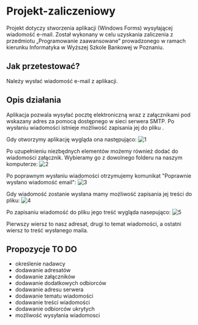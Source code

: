 # Projekt-zaliczeniowy
Projekt dotyczy stworzenia aplikacji (Windows Forms) wysyłającej wiadomość e-mail. Został wykonany w celu uzyskania zaliczenia z przedmiotu „Programowanie zaawansowane” prowadzonego w ramach kierunku Informatyka w Wyższej Szkole Bankowej w Poznaniu.
## Jak przetestować?
Należy wysłać wiadomość e-mail z aplikacji.  

## Opis działania
Aplikacja pozwala wysyłać pocztę elektroniczną wraz z załącznikami pod wskazany adres za pomocą dostępnego w sieci serwera SMTP. Po wysłaniu wiadomości istnieje możliwość zapisania jej do pliku .

Gdy otworzymy aplikację wygląda ona następująco: 
![1](https://user-images.githubusercontent.com/32016709/35218966-e689db0a-ff70-11e7-812e-474d092028f3.jpg)

Po uzupełnieniu niezbędnych elementów możemy również dodać do wiadomości załącznik. Wybieramy go z dowolnego folderu na naszym komputerze:
![2](https://user-images.githubusercontent.com/32016709/35219063-438acbc0-ff71-11e7-8de7-d2da3913a525.jpg)

Po poprawnym wysłaniu wiadomości otrzymujemy komunikat "Poprawnie wysłano wiadomość email":
![3](https://user-images.githubusercontent.com/32016709/35219064-43a82a94-ff71-11e7-966e-fb75b89c2c98.jpg)

Gdy wiadomość zostanie wysłana mamy możliwość zapisania jej treści do pliku:
![4](https://user-images.githubusercontent.com/32016709/35219065-43cea052-ff71-11e7-8622-5506bb794509.jpg)

Po zapisaniu wiadomość do pliku jego treść wygląda nasepująco: 
![5](https://user-images.githubusercontent.com/32016709/35219066-43f58690-ff71-11e7-9967-7661bc008494.jpg)

Pierwszy wiersz to nasz adresat, drugi to temat wiadomości, a ostatni wiersz to treść wysłanego maila.

## Propozycje TO DO
- określenie nadawcy
- dodawanie adresatów
- dodawanie załączników
- dodawanie dodatkowych odbiorców
- dodawanie adresu serwera
- dodawanie tematu wiadomości
- dodawanie treści wiadomości
- dodawanie odbiorców ukrytych
- możliwość wysyłania wiadomosci
